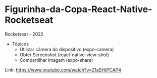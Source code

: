 # Figurinha-da-Copa-React-Native-Rocketseat

Rocketseat - 2022

- Tópicos
  - Utilizar câmera do dispositivo (expo-camera)
  - Obter Screenshot (react-native-view-shot)
  - Compartilhar imagem (expo-share)
  
  
Link: https://www.youtube.com/watch?v=Z1aSHtPCAP4
